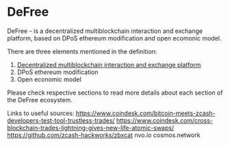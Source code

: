# DeFree
DeFree - is a decentralized multiblockchain interaction and exchange platform, based on DPoS ethereum modification and open ecomonic model.

There are three elements mentioned in the definition:
1. [Decentralized multiblockchain interaction and exchange platform](https://github.com/defree-foundation-one/wiki/blob/master/multiblockchain.md)
2. DPoS ethereum modification
3. Open economic model

Please check respective sections to read more details about each section of the DeFree ecosystem.




Links to useful sources:
https://www.coindesk.com/bitcoin-meets-zcash-developers-test-tool-trustless-trades/
https://www.coindesk.com/cross-blockchain-trades-lightning-gives-new-life-atomic-swaps/
https://github.com/zcash-hackworks/zbxcat
nvo.io
cosmos.network
